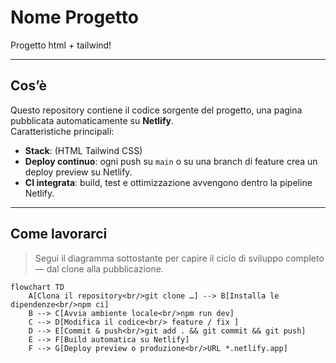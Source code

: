 # Nome Progetto

Progetto html + tailwind!

---

## Cos’è

Questo repository contiene il codice sorgente del progetto, una pagina pubblicata automaticamente su **Netlify**.  
Caratteristiche principali:

* **Stack**: (HTML Tailwind CSS)  
* **Deploy continuo**: ogni push su `main` o su una branch di feature crea un deploy preview su Netlify.  
* **CI integrata**: build, test e ottimizzazione avvengono dentro la pipeline Netlify.  

---

## Come lavorarci

> Segui il diagramma sottostante per capire il ciclo di sviluppo completo — dal clone alla pubblicazione.

```mermaid
flowchart TD
    A[Clona il repository<br/>git clone …] --> B[Installa le dipendenze<br/>npm ci]
    B --> C[Avvia ambiente locale<br/>npm run dev]
    C --> D[Modifica il codice<br/> feature / fix ]
    D --> E[Commit & push<br/>git add . && git commit && git push]
    E --> F[Build automatica su Netlify]
    F --> G[Deploy preview o produzione<br/>URL *.netlify.app]
